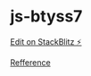 # js-btyss7

[Edit on StackBlitz ⚡️](https://stackblitz.com/edit/js-btyss7)

[Refference](https://github.com/GoogleChrome/samples/tree/gh-pages/service-worker/custom-offline-page)

